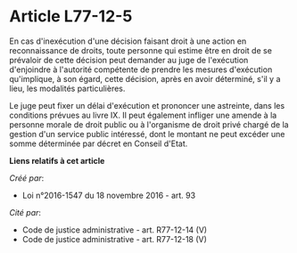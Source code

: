 # Article L77-12-5

En cas d'inexécution d'une décision faisant droit à une action en reconnaissance de droits, toute personne qui estime être en
droit de se prévaloir de cette décision peut demander au juge de l'exécution d'enjoindre à l'autorité compétente de prendre
les mesures d'exécution qu'implique, à son égard, cette décision, après en avoir déterminé, s'il y a lieu, les modalités
particulières.

Le juge peut fixer un délai d'exécution et prononcer une astreinte, dans les conditions prévues au livre IX. Il peut
également infliger une amende à la personne morale de droit public ou à l'organisme de droit privé chargé de la gestion d'un
service public intéressé, dont le montant ne peut excéder une somme déterminée par décret en Conseil d'Etat.

**Liens relatifs à cet article**

_Créé par_:

  - Loi n°2016-1547 du 18 novembre 2016 - art. 93

_Cité par_:

  - Code de justice administrative - art. R77-12-14 (V)
  - Code de justice administrative - art. R77-12-18 (V)
